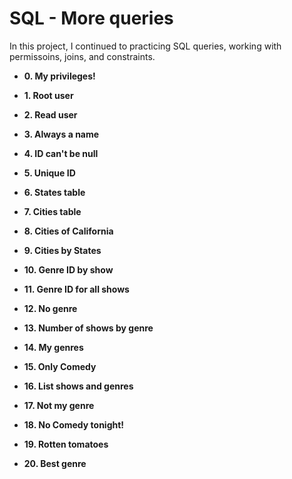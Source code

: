 # SQL - More queries

In this project, I continued to practicing SQL queries, working with
permissoins, joins, and constraints.

* **0. My privileges!**
 
* **1. Root user**
 
* **2. Read user**
  
* **3. Always a name**
  
* **4. ID can't be null**
  
* **5. Unique ID**
  
* **6. States table**
  
* **7. Cities table**
 
* **8. Cities of California**
  
* **9. Cities by States**
 
* **10. Genre ID by show**
 
* **11. Genre ID for all shows**
  
* **12. No genre**
 
* **13. Number of shows by genre**

* **14. My genres**
 
* **15. Only Comedy**

* **16. List shows and genres**
 
* **17. Not my genre**
 
* **18. No Comedy tonight!**
 
* **19. Rotten tomatoes**
 
* **20. Best genre**
